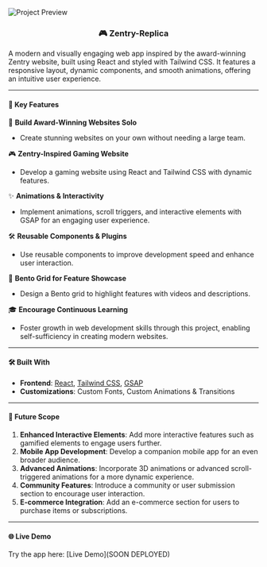 ![Project Preview](public/img/img_readme.png)

<h3 align="center">🎮 Zentry-Replica</h3>

A modern and visually engaging web app inspired by the award-winning Zentry website, built using React and styled with Tailwind CSS. It features a responsive layout, dynamic components, and smooth animations, offering an intuitive user experience.

---

<h4>📌 Key Features</h4>

🚀 **Build Award-Winning Websites Solo**

-   Create stunning websites on your own without needing a large team.

🎮 **Zentry-Inspired Gaming Website**

-   Develop a gaming website using React and Tailwind CSS with dynamic features.

✨ **Animations & Interactivity**

-   Implement animations, scroll triggers, and interactive elements with GSAP for an engaging user experience.

🛠️ **Reusable Components & Plugins**

-   Use reusable components to improve development speed and enhance user interaction.

🎥 **Bento Grid for Feature Showcase**

-   Design a Bento grid to highlight features with videos and descriptions.

🎓 **Encourage Continuous Learning**

-   Foster growth in web development skills through this project, enabling self-sufficiency in creating modern websites.

---

<h4>🛠️ Built With</h4>

-   **Frontend**: [React](https://reactjs.org/), [Tailwind CSS](https://tailwindcss.com/), [GSAP](https://greensock.com/gsap/)
-   **Customizations**: Custom Fonts, Custom Animations & Transitions

---

<h4>🌟 Future Scope</h4>

1. **Enhanced Interactive Elements**: Add more interactive features such as gamified elements to engage users further.
2. **Mobile App Development**: Develop a companion mobile app for an even broader audience.
3. **Advanced Animations**: Incorporate 3D animations or advanced scroll-triggered animations for a more dynamic experience.
4. **Community Features**: Introduce a community or user submission section to encourage user interaction.
5. **E-commerce Integration**: Add an e-commerce section for users to purchase items or subscriptions.

---

<h4>🌐 Live Demo</h4>  
Try the app here: [Live Demo](SOON DEPLOYED)
